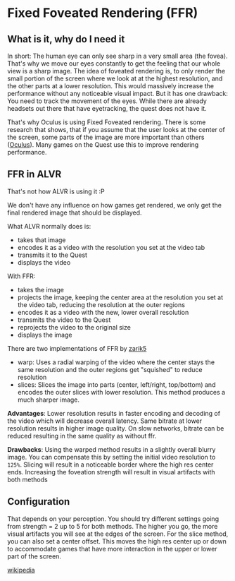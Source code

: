 # Fixed Foveated Rendering (FFR)
## What is it, why do I need it
In short: The human eye can only see sharp in a very small area (the fovea). That's why we move our eyes constantly to get the feeling that our whole view is a sharp image.
The idea of foveated rendering is, to only render the small portion of the screen where we look at at the highest resolution, and the other parts at a lower resolution. This would massively increase the performance without any noticeable visual impact.
But it has one drawback: You need to track the movement of the eyes. While there are already headsets out there that have eyetracking, the quest does not have it. 

That's why Oculus is using Fixed Foveated rendering. There is some research that shows, that if you assume that the user looks at the center of the screen, some parts of the image are more important than others ([Oculus](https://developer.oculus.com/documentation/mobilesdk/latest/concepts/mobile-ffr/)). Many games on the Quest use this to improve rendering performance.

## FFR in ALVR
That's not how ALVR is using it :P 

We don't have any influence on how games get rendered, we only get the final rendered image that should be displayed.

What ALVR normally does is: 
- takes that image
- encodes it as a video with the resolution you set at the video tab 
- transmits it to the Quest
- displays the video

With FFR:
- takes the image
- projects the image, keeping the center area at the resolution you set at the video tab, reducing the resolution at the outer regions
- encodes it as a video with the new, lower overall resolution
- transmits the video to the Quest
- reprojects the video to the original size
- displays the image

There are two implementations of FFR by [zarik5](https://github.com/zarik5)
- warp: Uses a radial warping of the video where the center stays the same resolution and the outer regions get "squished" to reduce resolution
- slices: Slices the image into parts (center, left/right, top/bottom) and encodes the outer slices with lower resolution. This method produces a much sharper image.

**Advantages**: Lower resolution results in faster encoding and decoding of the video which will decrease overall latency.  Same bitrate at lower resolution results in higher image quality. On slow networks, bitrate can be reduced resulting in the same quality as without ffr.

**Drawbacks**: Using the warped method results in a slightly overall blurry image. You can compensate this by setting the initial video resolution to `125%`.
Slicing will result in a noticeable border where the high res center ends.
Increasing the foveation strength will result in visual artifacts with both methods

## Configuration
That depends on your perception. You should try different settings going from strength = 2 up to 5 for both methods.
The higher you go, the more visual artifacts you will see at the edges of the screen.
For the slice method, you can also set a center offset. This moves the high res center up or down to accommodate games that have more interaction in the upper or lower part of the screen. 

 


[wikipedia](https://en.wikipedia.org/wiki/Foveated_rendering)
